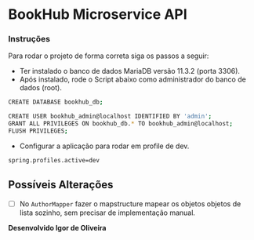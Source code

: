 # BookHub Microservice API

### Instruções

Para rodar o projeto de forma correta siga os passos a seguir:

- Ter instalado o banco de dados MariaDB versão 11.3.2 (porta 3306).
- Após instalado, rode o Script abaixo como administrador do banco de dados (root).
```sh
CREATE DATABASE bookhub_db;

CREATE USER bookhub_admin@localhost IDENTIFIED BY 'admin';
GRANT ALL PRIVILEGES ON bookhub_db.* TO bookhub_admin@localhost;
FLUSH PRIVILEGES;
```
- Configurar a aplicação para rodar em profile de dev.
```sh
spring.profiles.active=dev
```

## Possíveis Alterações
- [ ] No `AuthorMapper` fazer o mapstructure mapear os objetos objetos de lista sozinho, sem precisar de implementação manual.


**Desenvolvido Igor de Oliveira**



